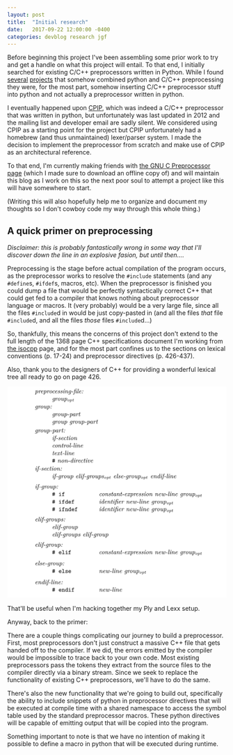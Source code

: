 ```yaml
---
layout: post
title:  "Initial research"
date:   2017-09-22 12:00:00 -0400
categories: devblog research jgf
---
```


Before beginning this project I've been assembling some prior work to try and get a handle on what this project will entail. To that end, I initially searched for existing C/C++ preprocessors written in Python. While I found [several](https://stackoverflow.com/questions/4350764/implementation-of-a-c-pre-processor-in-python-or-javascript) [projects](http://jinja.pocoo.org/docs/2.9/) that somehow combined python and C/C++ preprocessing they were, for the most part, somehow inserting C/C++ preprocessor stuff into python and not actually a preprocessor written in python.

I eventually happened upon [CPIP](http://cpip.sourceforge.net/), which was indeed a C/C++ preprocessor that was written in python, but unfortunately was last updated in 2012 and the mailing list and developer email are sadly silent. We considered using CPIP as a starting point for the project but CPIP unfortunately had a homebrew (and thus unmaintained) lexer/parser system. I made the decision to implement the preprocessor from scratch and make use of CPIP as an architectural reference.

To that end, I'm currently making friends with [the GNU C Preprocessor page](https://gcc.gnu.org/onlinedocs/cpp/) (which I made sure to download an offline copy of) and will maintain this blog as I work on this so the next poor soul to attempt a project like this will have somewhere to start.

(Writing this will also hopefully help me to organize and document my thoughts so I don't cowboy code my way through this whole thing.)

## A quick primer on preprocessing

_Disclaimer: this is probably fantastically wrong in some way that I'll discover down the line in an explosive fasion, but until then...._

Preprocessing is the stage before actual compilation of the program occurs, as the preprocessor works to resolve the `#include` statements (and any `#define`s, `#ifdef`s, macros, etc). When the preprocessor is finished you could dump a file that would be perfectly syntactically correct C++ that could get fed to a compiler that knows nothing about preprocessor language or macros. It (very probably) would be a very large file, since all the files `#include`d in would be just copy-pasted in (and all the files _that_ file `#include`d, and all the files _those_ files `#include`d...)

So, thankfully, this means the concerns of this project don't extend to the full length of the 1368 page C++ specifications document I'm working from [the isocpp](https://isocpp.org/std/the-standard) page, and for the most part confines us to the sections on lexical conventions (p. 17-24) and preprocessor directives (p. 426-437).

Also, thank you to the designers of C++ for providing a wonderful lexical tree all ready to go on page 426.

![provided lexical diagram](./assets/provided_lexical_tree.png)

That'll be useful when I'm hacking together my Ply and Lexx setup.

Anyway, back to the primer:

There are a couple things complicating our journey to build a preprocessor. First, most preprocessors don't just construct a massive C++ file that gets handed off to the compiler. If we did, the errors emitted by the compiler would be impossible to trace back to your own code. Most existing preprocessors pass the tokens they extract from the source files to the compiler directly via a binary stream. Since we seek to replace the functionality of existing C++ preprocessors, we'll have to do the same.

There's also the new functionality that we're going to build out, specifically the ability to include snippets of python in preprocessor directives that will be executed at compile time with a shared namespace to access the symbol table used by the standard preprocessor macros. These python directives will be capable of emitting output that will be copied into the program.

Something important to note is that we have no intention of making it possible to define a macro in python that will be executed during runtime.